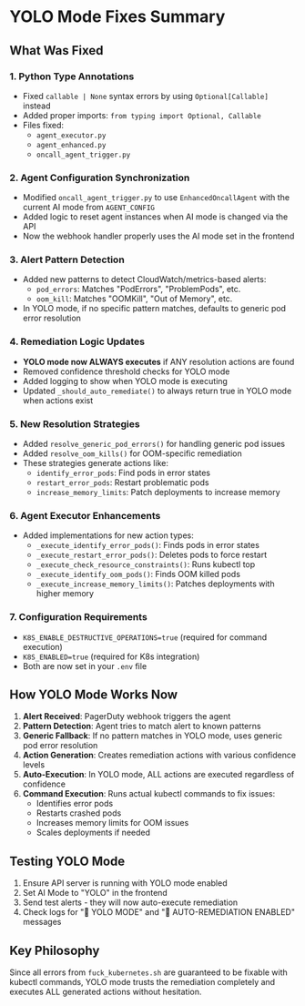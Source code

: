 # YOLO Mode Fixes Summary

## What Was Fixed

### 1. **Python Type Annotations**
- Fixed `callable | None` syntax errors by using `Optional[Callable]` instead
- Added proper imports: `from typing import Optional, Callable`
- Files fixed:
  - `agent_executor.py`
  - `agent_enhanced.py`
  - `oncall_agent_trigger.py`

### 2. **Agent Configuration Synchronization**
- Modified `oncall_agent_trigger.py` to use `EnhancedOncallAgent` with the current AI mode from `AGENT_CONFIG`
- Added logic to reset agent instances when AI mode is changed via the API
- Now the webhook handler properly uses the AI mode set in the frontend

### 3. **Alert Pattern Detection**
- Added new patterns to detect CloudWatch/metrics-based alerts:
  - `pod_errors`: Matches "PodErrors", "ProblemPods", etc.
  - `oom_kill`: Matches "OOMKill", "Out of Memory", etc.
- In YOLO mode, if no specific pattern matches, defaults to generic pod error resolution

### 4. **Remediation Logic Updates**
- **YOLO mode now ALWAYS executes** if ANY resolution actions are found
- Removed confidence threshold checks for YOLO mode
- Added logging to show when YOLO mode is executing
- Updated `_should_auto_remediate()` to always return true in YOLO mode when actions exist

### 5. **New Resolution Strategies**
- Added `resolve_generic_pod_errors()` for handling generic pod issues
- Added `resolve_oom_kills()` for OOM-specific remediation
- These strategies generate actions like:
  - `identify_error_pods`: Find pods in error states
  - `restart_error_pods`: Restart problematic pods
  - `increase_memory_limits`: Patch deployments to increase memory

### 6. **Agent Executor Enhancements**
- Added implementations for new action types:
  - `_execute_identify_error_pods()`: Finds pods in error states
  - `_execute_restart_error_pods()`: Deletes pods to force restart
  - `_execute_check_resource_constraints()`: Runs kubectl top
  - `_execute_identify_oom_pods()`: Finds OOM killed pods
  - `_execute_increase_memory_limits()`: Patches deployments with higher memory

### 7. **Configuration Requirements**
- `K8S_ENABLE_DESTRUCTIVE_OPERATIONS=true` (required for command execution)
- `K8S_ENABLED=true` (required for K8s integration)
- Both are now set in your `.env` file

## How YOLO Mode Works Now

1. **Alert Received**: PagerDuty webhook triggers the agent
2. **Pattern Detection**: Agent tries to match alert to known patterns
3. **Generic Fallback**: If no pattern matches in YOLO mode, uses generic pod error resolution
4. **Action Generation**: Creates remediation actions with various confidence levels
5. **Auto-Execution**: In YOLO mode, ALL actions are executed regardless of confidence
6. **Command Execution**: Runs actual kubectl commands to fix issues:
   - Identifies error pods
   - Restarts crashed pods
   - Increases memory limits for OOM issues
   - Scales deployments if needed

## Testing YOLO Mode

1. Ensure API server is running with YOLO mode enabled
2. Set AI Mode to "YOLO" in the frontend
3. Send test alerts - they will now auto-execute remediation
4. Check logs for "🚀 YOLO MODE" and "🤖 AUTO-REMEDIATION ENABLED" messages

## Key Philosophy

Since all errors from `fuck_kubernetes.sh` are guaranteed to be fixable with kubectl commands, YOLO mode trusts the remediation completely and executes ALL generated actions without hesitation.